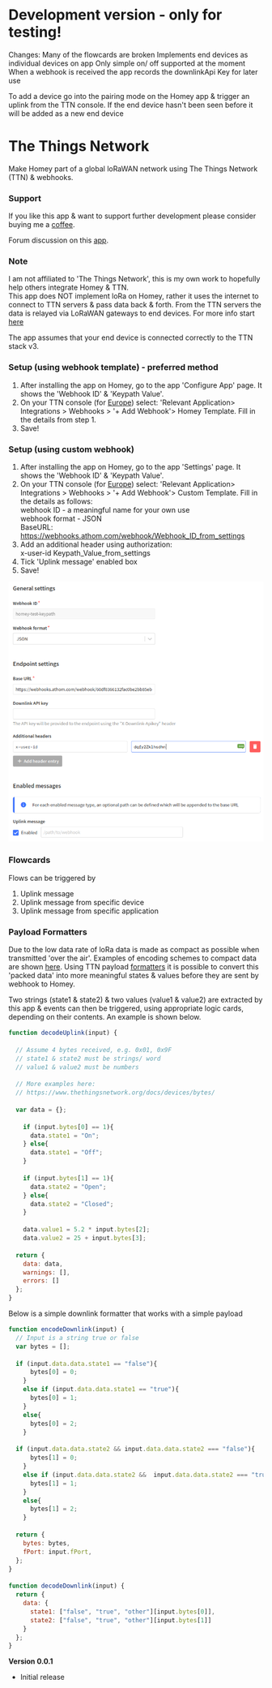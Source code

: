 # Development version - only for testing!
Changes:
Many of the flowcards are broken
Implements end devices as individual devices on app
Only simple on/ off supported at the moment
When a webhook is received the app records the downlinkApi Key for later use

To add a device go into the pairing mode on the Homey app & trigger an uplink from the TTN console. If the end device hasn't been seen before it will be added as a new end device

# The Things Network

Make Homey part of a global loRaWAN network using The Things Network (TTN) & webhooks.

### Support
If you like this app & want to support further development please consider buying me a [coffee](https://www.buymeacoffee.com/oohehir).  

Forum discussion on this [app](https://community.athom.com/t/48869).  

### Note
I am not affiliated to 'The Things Network', this is my own work to hopefully help others integrate Homey & TTN.  
This app does NOT implement loRa on Homey, rather it uses the internet to connect to TTN servers & pass data back & forth. From the TTN servers the data is relayed via LoRaWAN gateways to end devices. For more info start [here](https://www.thethingsindustries.com/docs/getting-started/quick-start/)   

The app assumes that your end device is connected correctly to the TTN stack v3.

### Setup (using webhook template) - preferred method
1. After installing the app on Homey, go to the app 'Configure App' page. It shows the 'Webhook ID' & 'Keypath Value'.
2. On your TTN console (for [Europe](https://eu1.cloud.thethings.network/console/applications/)) select: 'Relevant Application> Integrations > Webhooks > '+ Add Webhook'> Homey Template. Fill in the details from step 1.
3. Save!

### Setup (using custom webhook) 
1. After installing the app on Homey, go to the app 'Settings' page. It shows the 'Webhook ID' & 'Keypath Value'.
2. On your TTN console (for [Europe](https://eu1.cloud.thethings.network/console/applications/)) select: 'Relevant Application> Integrations > Webhooks > '+ Add Webhook'> Custom Template. Fill in the details as follows:  
    webhook ID - a meaningful name for your own use  
    webhook format - JSON   
    BaseURL: https://webhooks.athom.com/webhook/Webhook_ID_from_settings   
3. Add an additional header using authorization:  
    x-user-id      Keypath_Value_from_settings  
4. Tick 'Uplink message' enabled box 
5. Save!

![Custom Webhook Settings](./pictures/CustomWebhookSettings.png)

### Flowcards
Flows can be triggered by  
1. Uplink message
2. Uplink message from specific device
3. Uplink message from specific application  

### Payload Formatters
Due to the low data rate of loRa data is made as compact as possible when transmitted 'over the air'. Examples of encoding schemes to compact data are shown [here](https://www.thethingsnetwork.org/docs/devices/bytes/). Using TTN payload [formatters](https://www.thethingsindustries.com/docs/integrations/payload-formatters/) it is possible to convert this 'packed data' into more meaningful states & values before they are sent by webhook to Homey. 

Two strings (state1 & state2) & two values (value1 & value2) are extracted by this app & events can then be triggered, using appropriate logic cards, depending on their contents. An example is shown below.

```javascript
function decodeUplink(input) {
  
  // Assume 4 bytes received, e.g. 0x01, 0x9F
  // state1 & state2 must be strings/ word
  // value1 & value2 must be numbers
  
  // More examples here:
  // https://www.thethingsnetwork.org/docs/devices/bytes/
  
  var data = {};
  
    if (input.bytes[0] == 1){
      data.state1 = "On";
    } else{
      data.state1 = "Off";
    }
    
    if (input.bytes[1] == 1){
      data.state2 = "Open";
    } else{
      data.state2 = "Closed";
    }
    
    data.value1 = 5.2 * input.bytes[2];
    data.value2 = 25 + input.bytes[3];
    
  return {
    data: data,
    warnings: [],
    errors: []
  };
}
```

Below is a simple downlink formatter that works with a simple payload


```javascript
function encodeDownlink(input) {
  // Input is a string true or false
  var bytes = [];
  
  if (input.data.data.state1 == "false"){
      bytes[0] = 0;
    }
    else if (input.data.data.state1 == "true"){
      bytes[0] = 1;
    }
    else{
      bytes[0] = 2;
    }
  
  if (input.data.data.state2 && input.data.data.state2 === "false"){
      bytes[1] = 0;
    }
    else if (input.data.data.state2 &&  input.data.data.state2 === "true"){
      bytes[1] = 1;
    }
    else{
      bytes[1] = 2;
    }
  
  return {
    bytes: bytes,
    fPort: input.fPort,
  };
}

function decodeDownlink(input) {
  return {
    data: {
      state1: ["false", "true", "other"][input.bytes[0]],
      state2: ["false", "true", "other"][input.bytes[1]]
    }
  };
}
```


**Version 0.0.1**
- Initial release

